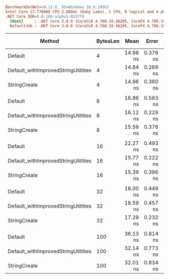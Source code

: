 ``` ini

BenchmarkDotNet=v0.12.0, OS=Windows 10.0.18362
Intel Core i7-7700HQ CPU 2.80GHz (Kaby Lake), 1 CPU, 8 logical and 4 physical cores
.NET Core SDK=5.0.100-alpha1-015774
  [Host]     : .NET Core 3.0.0 (CoreCLR 4.700.19.46205, CoreFX 4.700.19.46214), X64 RyuJIT
  DefaultJob : .NET Core 3.0.0 (CoreCLR 4.700.19.46205, CoreFX 4.700.19.46214), X64 RyuJIT


```
|                              Method | BytesLen |     Mean |    Error |   StdDev | Ratio | RatioSD |  Gen 0 | Gen 1 | Gen 2 | Allocated |
|------------------------------------ |--------- |---------:|---------:|---------:|------:|--------:|-------:|------:|------:|----------:|
|                             Default |        4 | 14.98 ns | 0.376 ns | 0.334 ns |  1.00 |    0.00 | 0.0102 |     - |     - |      32 B |
| Default_withImprovedStringUtitlites |        4 | 14.84 ns | 0.269 ns | 0.252 ns |  0.99 |    0.03 | 0.0102 |     - |     - |      32 B |
|                        StringCreate |        4 | 14.96 ns | 0.360 ns | 0.336 ns |  1.00 |    0.04 | 0.0102 |     - |     - |      32 B |
|                                     |          |          |          |          |       |         |        |       |       |           |
|                             Default |        8 | 16.86 ns | 0.563 ns | 0.860 ns |  1.00 |    0.00 | 0.0127 |     - |     - |      40 B |
| Default_withImprovedStringUtitlites |        8 | 16.12 ns | 0.229 ns | 0.203 ns |  0.94 |    0.05 | 0.0127 |     - |     - |      40 B |
|                        StringCreate |        8 | 15.59 ns | 0.376 ns | 0.369 ns |  0.91 |    0.05 | 0.0127 |     - |     - |      40 B |
|                                     |          |          |          |          |       |         |        |       |       |           |
|                             Default |       16 | 22.27 ns | 0.493 ns | 0.462 ns |  1.00 |    0.00 | 0.0178 |     - |     - |      56 B |
| Default_withImprovedStringUtitlites |       16 | 15.77 ns | 0.222 ns | 0.197 ns |  0.71 |    0.02 | 0.0178 |     - |     - |      56 B |
|                        StringCreate |       16 | 15.39 ns | 0.396 ns | 0.604 ns |  0.70 |    0.03 | 0.0179 |     - |     - |      56 B |
|                                     |          |          |          |          |       |         |        |       |       |           |
|                             Default |       32 | 18.00 ns | 0.449 ns | 0.699 ns |  1.00 |    0.00 | 0.0280 |     - |     - |      88 B |
| Default_withImprovedStringUtitlites |       32 | 18.59 ns | 0.457 ns | 0.813 ns |  1.04 |    0.06 | 0.0280 |     - |     - |      88 B |
|                        StringCreate |       32 | 17.29 ns | 0.232 ns | 0.206 ns |  0.95 |    0.05 | 0.0280 |     - |     - |      88 B |
|                                     |          |          |          |          |       |         |        |       |       |           |
|                             Default |      100 | 36.13 ns | 0.814 ns | 1.058 ns |  1.00 |    0.00 | 0.0714 |     - |     - |     224 B |
| Default_withImprovedStringUtitlites |      100 | 32.14 ns | 0.773 ns | 0.645 ns |  0.89 |    0.03 | 0.0714 |     - |     - |     224 B |
|                        StringCreate |      100 | 32.01 ns | 0.834 ns | 0.739 ns |  0.89 |    0.03 | 0.0714 |     - |     - |     224 B |
